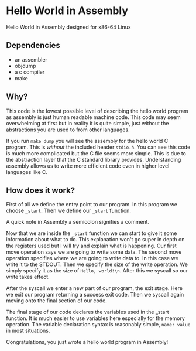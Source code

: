 Hello World in Assembly
=====

Hello World in Assembly designed for x86-64 Linux

## Dependencies
- an assembler
- objdump
- a c compiler
- make

## Why?
This code is the lowest possible level of describing the hello world program as assembly is just human readable machine code.
This code may seem overwhelming at first but in reality it is quite simple, just without the abstractions you are used to from other languages.  

If you run `make dump` you will see the assembly for the hello world C program.
This is *without* the included header `stdio.h`. You can see this code is much more complicated but the C file seems more simple.
This is due to the abstraction layer that the C standard library provides.
Understanding assembly allows us to write more efficient code even in higher level languages like C.  

## How does it work?
First of all we define the entry point to our program. In this program we choose `_start`.
Then we define our `_start` function.  

A quick note in Assembly a semicolon signifies a comment.  

Now that we are inside the `_start` function we can start to give it some information about what to do.
This explanation won't go super in depth on the registers used but I will try and explain what is happening.
Our first move operation says we are going to write some data.
The second move operation specifies where we are going to write data to.
In this case we write it to the STDOUT.
Then we specify the size of the write operation.
We simply specify it as the size of `Hello, world!\n`.
After this we syscall so our write takes effect.  

After the syscall we enter a new part of our program, the exit stage.
Here we exit our program returning a success exit code.
Then we syscall again moving onto the final section of our code.  

The final stage of our code declares the variables used in the _start function.
It is much easier to use variables here especially for the memory operation.
The variable declaration syntax is reasonably simple, `name: value` in most situations.  

Congratulations, you just wrote a hello world program in Assembly!

